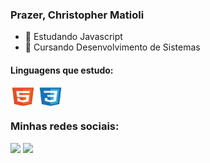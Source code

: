 ### Prazer, Christopher Matioli


- 🚀 Estudando Javascript
- 🥼 Cursando Desenvolvimento de Sistemas

#### Linguagens que estudo:
<div style="display: inline_block">
  
  <img align="center" alt="Kifo-HTML" height="30" width="40" src="https://raw.githubusercontent.com/devicons/devicon/master/icons/html5/html5-original.svg">
  <img align="center" alt="Kifo-CSS" height="30" width="40" src="https://raw.githubusercontent.com/devicons/devicon/master/icons/css3/css3-original.svg">
  
</div>

### Minhas redes sociais:
<a href="https://www.instagram.com/matioli_15/"><img src="https://img.shields.io/badge/Instagram-F6F6F6?style=for-the-badge&logo=Instagram&logoColor=rose"></img></a>
<a href="https://www.linkedin.com/in/christopher-matioli-872514270/"><img src="https://img.shields.io/badge/LinkedIn-F6F6F6?style=for-the-badge&logo=linkedin&logoColor=blue"> </img></a>

